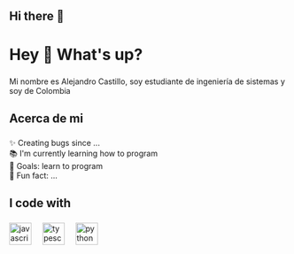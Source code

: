## Hi there 👋

<h1 align="left">Hey 👋 What's up?</h1>

###

<p align="left">Mi nombre es Alejandro Castillo, soy estudiante de ingeniería de sistemas y soy de Colombia</p>

###

<h2 align="left">Acerca de mi</h2>

###

<p align="left">✨ Creating bugs since ...<br>📚 I'm currently learning how to program<br>🎯 Goals: learn to program<br>🎲 Fun fact: ...</p>

###

<h2 align="left">I code with</h2>

###

<div align="left">
  <img src="https://cdn.jsdelivr.net/gh/devicons/devicon/icons/javascript/javascript-original.svg" height="40" alt="javascript logo"  />
  <img width="12" />
  <img src="https://cdn.jsdelivr.net/gh/devicons/devicon/icons/typescript/typescript-original.svg" height="40" alt="typescript logo"  />
  <img width="12" />
  <img src="https://cdn.jsdelivr.net/gh/devicons/devicon/icons/python/python-original.svg" height="40" alt="python logo"  />
</div>

###
